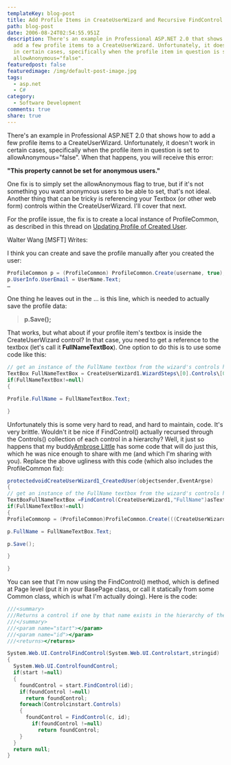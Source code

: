 ```yaml
---
templateKey: blog-post
title: Add Profile Items in CreateUserWizard and Recursive FindControl
path: blog-post
date: 2006-08-24T02:54:55.951Z
description: There's an example in Professional ASP.NET 2.0 that shows how to
  add a few profile items to a CreateUserWizard. Unfortunately, it doesn't work
  in certain cases, specifically when the profile item in question is set to
  allowAnonymous="false".
featuredpost: false
featuredimage: /img/default-post-image.jpg
tags:
  - asp.net
  - C#
category:
  - Software Development
comments: true
share: true
---
```

<!--StartFragment-->

There's an example in Professional ASP.NET 2.0 that shows how to add a few profile items to a CreateUserWizard. Unfortunately, it doesn't work in certain cases, specifically when the profile item in question is set to allowAnonymous="false". When that happens, you will receive this error:

**"This property cannot be set for anonymous users."**

One fix is to simply set the allowAnonymous flag to true, but if it's not something you want anonymous users to be able to set, that's not ideal. Another thing that can be tricky is referencing your Textbox (or other web form) controls within the CreateUserWizard. I'll cover that next.

For the profile issue, the fix is to create a local instance of ProfileCommon, as described in this thread on [Updating Profile of Created User](http://aspalliance.com/groups/microsoft_public_dotnet_framework/ng-395881_Update_Profile_of_Created_User.aspx).

Walter Wang \[MSFT] Writes:

I think you can create and save the profile manually after you created the user:

```csharp
ProfileCommon p = (ProfileCommon) ProfileCommon.Create(username, true);
p.UserInfo.UserEmail = UserName.Text;
…
```

One thing he leaves out in the … is this line, which is needed to actually save the profile data:

> **p.Save();**

That works, but what about if your profile item's textbox is inside the CreateUserWizard control? In that case, you need to get a reference to the textbox (let's call it **FullNameTextBox**). One option to do this is to use some code like this:

```csharp
// get an instance of the FullName textbox from the wizard's controls hierarchy.
TextBox FullNameTextBox = CreateUserWizard1.WizardSteps\[0].Controls\[0].Controls\[0].Controls\[0].Controls\[0].FindControl("FullName")asTextBox;
if(FullNameTextBox!=null)
{

Profile.FullName = FullNameTextBox.Text;

}
```

Unfortunately this is some very hard to read, and hard to maintain, code. It's very brittle. Wouldn't it be nice if FindControl() actually recursed through the Controls() collection of each control in a hierarchy? Well, it just so happens that my buddy[Ambrose Little](http://dotnettemplar.net/) has some code that will do just this, which he was nice enough to share with me (and which I'm sharing with you). Replace the above ugliness with this code (which also includes the ProfileCommon fix):

```csharp
protectedvoidCreateUserWizard1_CreatedUser(objectsender,EventArgse)
{
// get an instance of the FullName textbox from the wizard's controls hierarchy.
TextBoxFullNameTextBox =FindControl(CreateUserWizard1,"FullName")asTextBox;
if(FullNameTextBox!=null)
{
ProfileCommonp = (ProfileCommon)ProfileCommon.Create(((CreateUserWizard)sender).UserName,true);

p.FullName = FullNameTextBox.Text;

p.Save();

}

}
```

You can see that I'm now using the FindControl() method, which is defined at Page level (put it in your BasePage class, or call it statically from some Common class, which is what I'm actually doing). Here is the code:

```csharp
///<summary>
///Returns a control if one by that name exists in the hierarchy of the controls collection of the start control
///</summary>
///<param name="start"></param>
///<param name="id"></param>
///<returns></returns>

System.Web.UI.ControlFindControl(System.Web.UI.Controlstart,stringid)
{
  System.Web.UI.ControlfoundControl;
  if(start !=null)
  {
    foundControl = start.FindControl(id);
    if(foundControl !=null)
      return foundControl;
    foreach(Controlcinstart.Controls)
    {
      foundControl = FindControl(c, id);
        if(foundControl !=null)
          return foundControl;
    }
  }
  return null;
}
```

<!--EndFragment-->